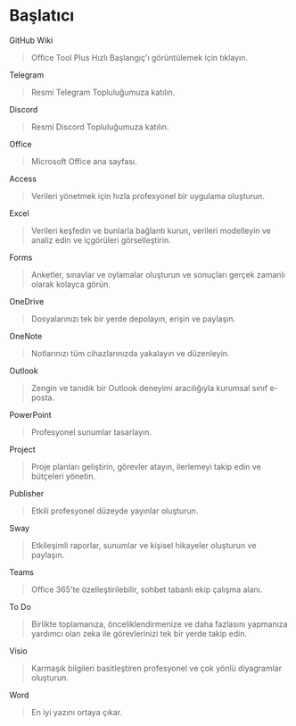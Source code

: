 # Başlatıcı

GitHub Wiki
> Office Tool Plus Hızlı Başlangıç'ı görüntülemek için tıklayın.

Telegram
> Resmi Telegram Topluluğumuza katılın.

Discord
> Resmi Discord Topluluğumuza katılın.

Office
> Microsoft Office ana sayfası.

Access
> Verileri yönetmek için hızla profesyonel bir uygulama oluşturun.

Excel
> Verileri keşfedin ve bunlarla bağlantı kurun, verileri modelleyin ve analiz edin ve içgörüleri görselleştirin.

Forms
> Anketler, sınavlar ve oylamalar oluşturun ve sonuçları gerçek zamanlı olarak kolayca görün.

OneDrive
> Dosyalarınızı tek bir yerde depolayın, erişin ve paylaşın.

OneNote
> Notlarınızı tüm cihazlarınızda yakalayın ve düzenleyin.

Outlook
> Zengin ve tanıdık bir Outlook deneyimi aracılığıyla kurumsal sınıf e-posta.

PowerPoint
> Profesyonel sunumlar tasarlayın.

Project
> Proje planları geliştirin, görevler atayın, ilerlemeyi takip edin ve bütçeleri yönetin.

Publisher
> Etkili profesyonel düzeyde yayınlar oluşturun.

Sway
> Etkileşimli raporlar, sunumlar ve kişisel hikayeler oluşturun ve paylaşın.

Teams
> Office 365'te özelleştirilebilir, sohbet tabanlı ekip çalışma alanı.

To Do
> Birlikte toplamanıza, önceliklendirmenize ve daha fazlasını yapmanıza yardımcı olan zeka ile görevlerinizi tek bir yerde takip edin.

Visio
> Karmaşık bilgileri basitleştiren profesyonel ve çok yönlü diyagramlar oluşturun.

Word
> En iyi yazını ortaya çıkar.
